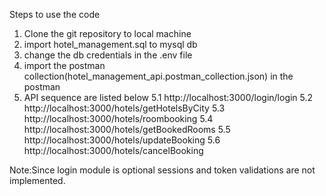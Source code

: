 Steps to use the code
1. Clone the git repository to local machine
2. import hotel_management.sql to mysql db
3. change the db credentials in the .env file
4. import the postman collection(hotel_management_api.postman_collection.json) in the postman
5. API sequence are listed below
   5.1 http://localhost:3000/login/login
   5.2 http://localhost:3000/hotels/getHotelsByCity
   5.3 http://localhost:3000/hotels/roombooking
   5.4 http://localhost:3000/hotels/getBookedRooms
   5.5 http://localhost:3000/hotels/updateBooking
   5.6 http://localhost:3000/hotels/cancelBooking


Note:Since login module is optional sessions and token validations are not implemented.
   
